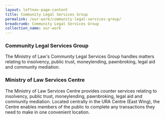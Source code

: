 ```yaml
---
layout: leftnav-page-content
title: Community Legal Services Group
permalink: /our-work/community-legal-services-group/
breadcrumb: Community Legal Services Group
collection_name: our-work
---
```


### **Community Legal Services Group**

The Ministry of Law's Community Legal Services Group handles matters relating to insolvency, public trust, moneylending, pawnbroking, legal aid and community mediation.


### **Ministry of Law Services Centre**

The Ministry of Law Services Centre provides counter services relating to insolvency, public trust, moneylending, pawnbroking, legal aid and community mediation. Located centrally in the URA Centre (East Wing), the Centre enables members of the public to complete any transactions they need to make in one convenient location.

